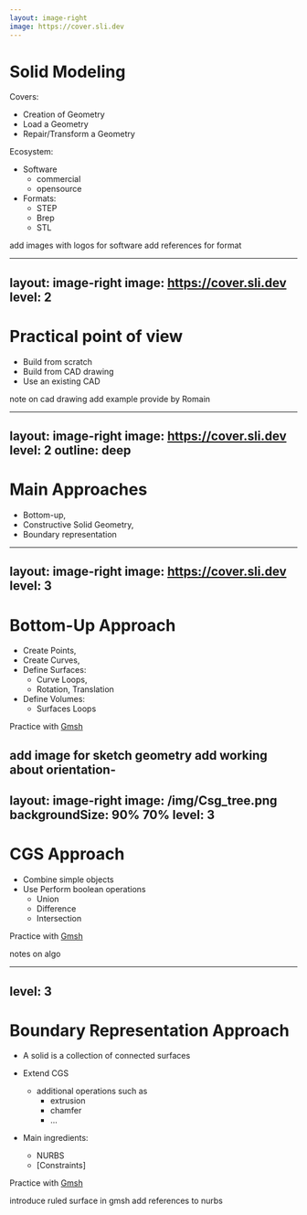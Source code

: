 ```yaml
---
layout: image-right
image: https://cover.sli.dev
---
```

# Solid Modeling

Covers:
- Creation of Geometry
- Load a Geometry
- Repair/Transform a Geometry

Ecosystem:
- Software
  - commercial
  - opensource
- Formats:
  - STEP
  - Brep
  - STL 

<!--more-->
add images with logos for software
add references for format

---
layout: image-right
image: https://cover.sli.dev
level: 2
---

# Practical point of view

- Build from scratch
- Build from CAD drawing
- Use an existing  CAD 

note on cad drawing
add example provide by Romain


---
layout: image-right
image: https://cover.sli.dev
level: 2
outline: deep
---

# Main Approaches

- Bottom-up,
- Constructive Solid Geometry,
- Boundary representation

<!--
```md
---
src: ./cover.md
background: https://sli.dev/bar.png // [!code highlight]
class: text-center
---
```
-->

<!-- not supported?
::: tip
The paths are resolved relative to the `snippets` directory. And the names of the deps should be exactly the same as the imported ones in the code.
:::
-->

---
layout: image-right
image: https://cover.sli.dev
level: 3
---

# Bottom-Up Approach

- Create Points,
- Create Curves,
- Define Surfaces:
  - Curve Loops,
  - Rotation, Translation
- Define Volumes:
  - Surfaces Loops

Practice with [Gmsh](https://trophime.github.io/gmsh-tuto/)

<!--more-->
add image for sketch geometry
add working about orientation- 
---
layout: image-right
image: /img/Csg_tree.png
backgroundSize: 90% 70%
level: 3
---
# CGS Approach

- Combine simple objects
- Use Perform boolean operations 
  - Union
  - Difference
  - Intersection


Practice with [Gmsh](https://trophime.github.io/gmsh-tuto/)

<!--more-->
notes on algo

---
level: 3
---
# Boundary Representation Approach

- A solid is a collection of connected surfaces
- Extend CGS
  - additional operations such as
    - extrusion
    - chamfer
    - ...

- Main ingredients: 
  - NURBS
  - [Constraints]

Practice with [Gmsh](https://trophime.github.io/gmsh-tuto/)

<!--more-->
introduce ruled surface in gmsh
add references to nurbs